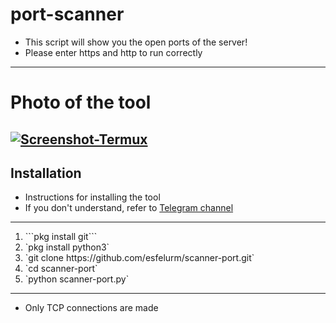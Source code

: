 # port-scanner

- This script will show you the open ports of the server! 
- Please enter https and http to run correctly 
-------------------
# Photo of the tool 
<a href="https://ibb.co/6mKQsxn"><img src="https://i.ibb.co/nbXpkvg/Screenshot-Termux.jpg" alt="Screenshot-Termux" border="0"></a>
-------------------
## Installation 
- Instructions for installing the tool 
- If you don't understand, refer to <a href="https://t.me/esfelurm">Telegram channel</a>
-----------------------
<ol>
<li> ```pkg install git``` </li>

<li> `pkg install python3` </li>

<li> `git clone https://github.com/esfelurm/scanner-port.git` </li>

<li> `cd scanner-port` </li>

<li> `python scanner-port.py` </li>
</ol>

-------------------------

- Only TCP connections are made 
